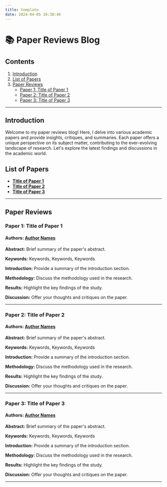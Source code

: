 ```yaml
---
title: template
date: 2024-04-05 10:38:46
---
```


# 📚 Paper Reviews Blog

## Contents
1. [Introduction](#introduction)
2. [List of Papers](#list-of-papers)
3. [Paper Reviews](#paper-reviews)
    - [Paper 1: Title of Paper 1](#paper-1-title-of-paper-1)
    - [Paper 2: Title of Paper 2](#paper-2-title-of-paper-2)
    - [Paper 3: Title of Paper 3](#paper-3-title-of-paper-3)

---

## Introduction
Welcome to my paper reviews blog! Here, I delve into various academic papers and provide insights, critiques, and summaries. Each paper offers a unique perspective on its subject matter, contributing to the ever-evolving landscape of research. Let's explore the latest findings and discussions in the academic world.

## List of Papers

- **[Title of Paper 1](#paper-1-title-of-paper-1)**
- **[Title of Paper 2](#paper-2-title-of-paper-2)**
- **[Title of Paper 3](#paper-3-title-of-paper-3)**

---

## Paper Reviews

### Paper 1: Title of Paper 1
#### Authors: [Author Names](link-to-authors)

**Abstract:** Brief summary of the paper's abstract.

**Keywords:** Keywords, Keywords, Keywords

**Introduction:**
Provide a summary of the introduction section.

**Methodology:**
Discuss the methodology used in the research.

**Results:**
Highlight the key findings of the study.

**Discussion:**
Offer your thoughts and critiques on the paper.

---

### Paper 2: Title of Paper 2
#### Authors: [Author Names](link-to-authors)

**Abstract:** Brief summary of the paper's abstract.

**Keywords:** Keywords, Keywords, Keywords

**Introduction:**
Provide a summary of the introduction section.

**Methodology:**
Discuss the methodology used in the research.

**Results:**
Highlight the key findings of the study.

**Discussion:**
Offer your thoughts and critiques on the paper.

---

### Paper 3: Title of Paper 3
#### Authors: [Author Names](link-to-authors)

**Abstract:** Brief summary of the paper's abstract.

**Keywords:** Keywords, Keywords, Keywords

**Introduction:**
Provide a summary of the introduction section.

**Methodology:**
Discuss the methodology used in the research.

**Results:**
Highlight the key findings of the study.

**Discussion:**
Offer your thoughts and critiques on the paper.

---
